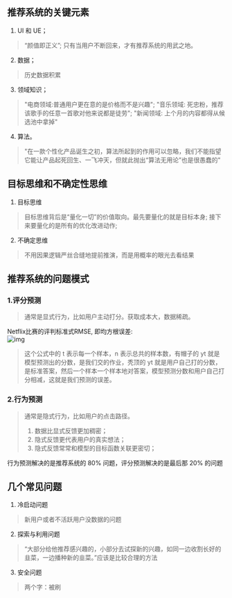## 推荐系统的关键元素
1. UI 和 UE；
> “颜值即正义”; 只有当用户不断回来，才有推荐系统的用武之地。
2. 数据；
> 历史数据积累
3. 领域知识；
> "电商领域:普通用户更在意的是价格而不是兴趣"; "音乐领域: 死忠粉，推荐该歌手的任意一首歌对他来说都是徒劳"; "新闻领域: 上个月的内容都得从候选池中拿掉"
4. 算法。
> "在一款个性化产品诞生之初，算法所起到的作用可以忽略，我们不能指望它能让产品起死回生、一飞冲天，但就此抛出“算法无用论”也是很愚蠢的"

## 目标思维和不确定性思维
1. 目标思维
> 目标思维背后是“量化一切”的价值取向。最先要量化的就是目标本身; 接下来要量化的是所有的优化改进动作;
2. 不确定思维
> 不用因果逻辑严丝合缝地提前推演，而是用概率的眼光去看结果

## 推荐系统的问题模式
### 1.评分预测
> 通常是显式行为，比如用户主动打分。获取成本大，数据稀疏。  
   
Netflix比赛的评判标准式RMSE, 即均方根误差:   
![img](https://wikimedia.org/api/rest_v1/media/math/render/svg/2d52c72fc205c3d1e0c35f493909f0fe65d4d5c4)   
   > 这个公式中的 t 表示每一个样本，n 表示总共的样本数，有帽子的 yt 就是模型预测出的分数，是我们交的作业，秃顶的 yt 就是用户自己打的分数，是标准答案，然后一个样本一个样本地对答案，模型预测分数和用户自己打分相减，这就是我们预测的误差。

### 2.行为预测
> 通常是隐式行为，比如用户的点击路径。
   > 1. 数据比显式反馈更加稠密；
   > 2. 隐式反馈更代表用户的真实想法；
   > 3. 隐式反馈常常和模型的目标函数关联更密切；

行为预测解决的是推荐系统的 80% 问题，评分预测解决的是最后那 20% 的问题

## 几个常见问题
1. 冷启动问题
> 新用户或者不活跃用户没数据的问题
2. 探索与利用问题
> “大部分给他推荐感兴趣的，小部分去试探新的兴趣，如同一边收割长好的韭菜，一边播种新的韭菜。”应该是比较合理的方法
3. 安全问题
> 两个字：被刷
